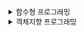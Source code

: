 <details>
<summary>함수형 프로그래밍 </summary>
<div markdown="1">

- 프로그래밍 패러다임 중 선언형의 대표적인 패러다임은 함수형 프로그래밍이다.
- 무언가 행위자체를 해결하기 위해서 나온 패러다임으로 "프로그램은 함수로 이루어진 것이다."라는 명제가 담겨있다.
- 일반적으로 자바에서는 객체지향 프로그래밍을 다루기 때문에 함수형 프로그래밍에 대한 지원이 늦어졌는데, 자바 8부터 람다식을 지원함으로써 이를 풀어냈었다. 따라서 이 이후로는 특정한 행위에 대해서 함수로 추상화하여 조금더 유연한 구조를 가질 수 있다.
	- 순수함수
		- 출력이 입력에만 의존하는 것
	- 고차 함수
		- 값을 매개변수로 받아 로직을 생성할 수 있는 것
		- 고차함수를 쓰기 위해서는 해당 언어가 일급 객체라는 특징을 가져야하며 특징은 아래와 같다.
			- 변수나 메소드에 함수를 할당할 수 있다
			- 함수 안에 함수를 매개변수로 담을 수 있다
			- 함수가 함수를 반환할 수 있다

</div>
</details>

<details>
<summary>객체지향 프로그래밍 </summary>
<div markdown="1">
- 각각의 객체가 특정한 책임을 갖고 역할을 수행하며, 그 각각의 객체가 서로 협력하는 구조를 가지도록 하는 것에 초점을 맞춘 패러다임
- 추상화 + 다형성
	- 복잡한 시스템으로부터 핵심적인 기능 또능 기능을 간추려내는 것
	- 하나의 특정 구현체들로만 이루어진 것이 아닌 공통된 구현체들에 대한 공통의 로직에 대해서 추상화를 하고 이를 통하여 문제해결을 이루어냄
- 캡슐화
	- 객체의 속성과 메소드를 하나로 묶어 외부에 감추어 은닉하는 것
	- 정보 은닉은 아예 접근을 하지 못하는 것이 중점이고, 캡슐화의 주요 목적은 외부에서 객체 내부의 구현 내용을 알지 못하도록 해야한다는 것이다.
	- 내부 구현내용을 알지 못하더라도 객체의 기능을 잘 사용할 수 있도록 하는 것이 중요하다.
- 상속성
	- 상위 클래스의 특성을 하위 클래스가 이어 받아 재사용하도록 하는 것
- 설계원칙
	- 단일 책임 원칙 : 객체는 각각 하나의 책임만을 가져야한다. 이 조건은 상대적인 조건이기는 하지만 단일 책임 원칙을 위반한지 확인하기 위한 방법으로는 한 구현체의 변경점이 다른 구현체에 영향이 많이 가는지 안가는지를 확인하면 된다.
	- 개방 폐쇄원칙 : 확장에는 열려있고 변경에는 닫혀있어야 한다. 
	- 리스코프 치환 원칙 : 객체는 프로그래밍 정확성을 떨어뜨리지 않으면서 하위 인스턴스로 변경가능하여야 한다.
	- 인터페이스 분리 원칙 : 하나의 큰 인터페이스가 아닌 구체적인 여러개의 인터페이스로 분리하여야 한다.
	- 의존 역전 원칙 : 추상화에 의존해야하며 구체화에 의존하면 안된다. 즉, 고수준 모듈이 저수준 모듈의 구현체에 의존해서는 안된다. 인터페이스를 주입받음으로써 구현체에 의존했을 때 발생하는 구현체 변경에서의 확장성이 떨어지는 것을 막을 수 있다.

</div>
</details>
